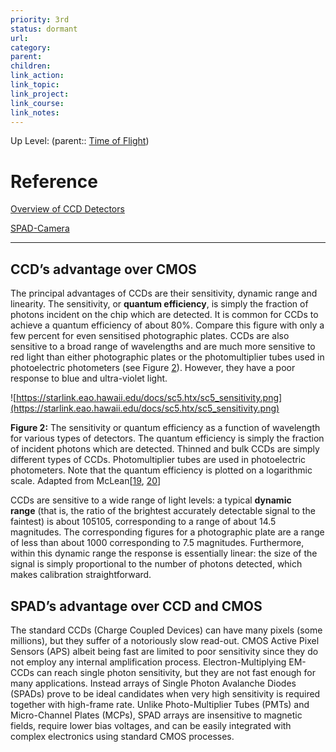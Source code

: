 ```yaml
---
priority: 3rd
status: dormant
url: 
category: 
parent: 
children: 
link_action: 
link_topic: 
link_project: 
link_course: 
link_notes: 
---
```

Up Level: (parent:: [Time of Flight](Time%20of%20Flight.md))

# Reference 

[Overview of CCD Detectors](https://starlink.eao.hawaii.edu/docs/sc5.htx/sc5se4.html)

[SPAD-Camera](http://www.everyphotoncounts.com/instr-imager2d.php)

---

## CCD’s advantage over CMOS

The principal advantages of CCDs are their sensitivity, dynamic range and linearity. The sensitivity, or **quantum efficiency**, is simply the fraction of photons incident on the chip which are detected. It is common for CCDs to achieve a quantum efficiency of about 80%. Compare this figure with only a few percent for even sensitised photographic plates. CCDs are also sensitive to a broad range of wavelengths and are much more sensitive to red light than either photographic plates or the photomultiplier tubes used in photoelectric photometers (see Figure [2](https://starlink.eao.hawaii.edu/docs/sc5.htx/sc5se4.html#x5-90012)). However, they have a poor response to blue and ultra-violet light.

![https://starlink.eao.hawaii.edu/docs/sc5.htx/sc5_sensitivity.png](https://starlink.eao.hawaii.edu/docs/sc5.htx/sc5_sensitivity.png)

**Figure 2:** The sensitivity or quantum efficiency as a function of wavelength for various types of detectors. The quantum efficiency is simply the fraction of incident photons which are detected. Thinned and bulk CCDs are simply different types of CCDs. Photomultiplier tubes are used in photoelectric photometers. Note that the quantum efficiency is plotted on a logarithmic scale. Adapted from McLean[[19](https://starlink.eao.hawaii.edu/docs/sc5.htx/sc5.html#XMCLEAN89), [20](https://starlink.eao.hawaii.edu/docs/sc5.htx/sc5.html#XMCLEAN97)]

CCDs are sensitive to a wide range of light levels: a typical **dynamic range** (that is, the ratio of the brightest accurately detectable signal to the faintest) is about 105105, corresponding to a range of about 14.5 magnitudes. The corresponding figures for a photographic plate are a range of less than about 1000 corresponding to 7.5 magnitudes. Furthermore, within this dynamic range the response is essentially linear: the size of the signal is simply proportional to the number of photons detected, which makes calibration straightforward.

## SPAD’s advantage over CCD and CMOS

The standard CCDs (Charge Coupled Devices) can have many pixels (some millions), but they suffer of a notoriously slow read-out. CMOS Active Pixel Sensors (APS) albeit being fast are limited to poor sensitivity since they do not employ any internal amplification process. Electron-Multiplying EM-CCDs can reach single photon sensitivity, but they are not fast enough for many applications. Instead arrays of Single Photon Avalanche Diodes (SPADs) prove to be ideal candidates when very high sensitivity is required together with high-frame rate. Unlike Photo-Multiplier Tubes (PMTs) and Micro-Channel Plates (MCPs), SPAD arrays are insensitive to magnetic fields, require lower bias voltages, and can be easily integrated with complex electronics using standard CMOS processes.